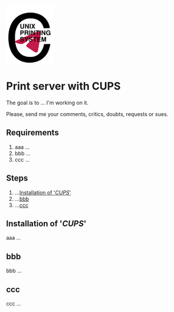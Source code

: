 ![Logo](https://github.com/FIN392/Raspberry/raw/main/images/CUPS-Logo.png)

# Print server with CUPS

The goal is to ... I'm working on it.

Please, send me your comments, critics, doubts, requests or sues.

## Requirements

1. aaa ...
2. bbb ...
3. ccc ...

## Steps

1. ...[Installation of '*CUPS*'](#CUPS)
2. ...[bbb](#bbb)
3. ...[ccc](#ccc)

## <a name="CUPS"></a>Installation of '*CUPS*'

aaa ...

## <a name="bbb"></a>bbb

bbb ...

## <a name="ccc"></a>ccc

ccc ...
